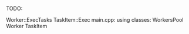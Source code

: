TODO:


Worker::ExecTasks
TaskItem::Exec
main.cpp:
	using classes:
		WorkersPool
		Worker
		TaskItem

